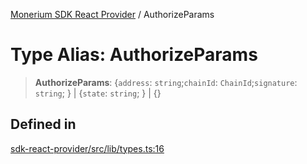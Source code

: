 [Monerium SDK React Provider](../README.md) / AuthorizeParams

# Type Alias: AuthorizeParams

> **AuthorizeParams**: \{`address`: `string`;`chainId`: `ChainId`;`signature`: `string`; \} \| \{`state`: `string`; \} \| \{\}

## Defined in

[sdk-react-provider/src/lib/types.ts:16](https://github.com/monerium/js-monorepo/blob/ae1055c12538e860127a655bc059162d414323b3/packages/sdk-react-provider/src/lib/types.ts#L16)
